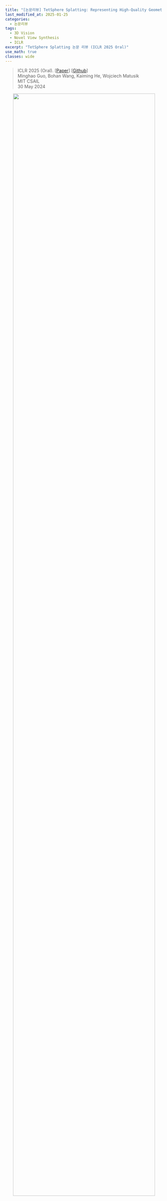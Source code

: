 ```yaml
---
title: "[논문리뷰] TetSphere Splatting: Representing High-Quality Geometry with Lagrangian Volumetric Meshes"
last_modified_at: 2025-01-25
categories:
  - 논문리뷰
tags:
  - 3D Vision
  - Novel View Synthesis
  - ICLR
excerpt: "TetSphere Splatting 논문 리뷰 (ICLR 2025 Oral)"
use_math: true
classes: wide
---
```


> ICLR 2025 (Oral). [[Paper](https://arxiv.org/abs/2405.20283)] [[Github](https://github.com/gmh14/tssplat)]  
> Minghao Guo, Bohan Wang, Kaiming He, Wojciech Matusik  
> MIT CSAIL  
> 30 May 2024  

<center><img src='{{"/assets/img/tetsphere-splatting/tetsphere-splatting-fig1.webp" | relative_url}}' width="95%"></center>

## Introduction
3D 모델링 발전의 중심에는 형상 표현 방식이 있으며, 크게 Eulerian 표현과 Lagrangian 표현으로 구분될 수 있다. Eulerian 표현은 사전에 정의된 3D 공간의 고정된 좌표 세트에서 형상을 설명하며, 각 좌표 위치는 볼륨 내부 점유 여부나 표면에서의 거리와 같은 속성과 연관된다. 널리 사용되는 Eulerian 표현으로는 연속적인 공간 좌표를 입력으로 받아 density field나 SDF를 모델링하는 신경망, 그리고 grid vertex들에서 signed distance 값을 정의하는 deformable grid가 있다.

Eulerian 표현은 그 인기에 비해 계산 복잡도와 품질 사이의 trade-off라는 문제에 직면한다. 형상의 세밀한 디테일을 포착하려면 높은 용량의 신경망 또는 고해상도의 grid가 필요하며, 이는 시간과 메모리 측면에서 최적화 비용이 매우 높다. 이러한 trade-off는 종종 Eulerian 표현이 얇고 가느다란 구조를 모델링하는 데 제약을 초래한다. 이는 사전에 정의된 해상도가 세밀한 디테일을 포착하기에 충분하지 않기 때문이다.

최근에는 Lagrangian 표현 방식으로의 전환이 점점 증가하고 있으며, 이는 Eulerian 방식보다 일반적으로 계산 효율성이 더 높다. Lagrangian 표현은 3D 공간에서 primitive의 움직임을 추적하여 3D 형상을 설명한다. 이러한 primitive들은 형상의 local geometry에 따라 적응적으로 배치될 수 있어, 특히 세밀한 기하학적 디테일을 모델링할 때 Eulerian 방식에 비해 적은 계산 자원을 요구한다. 가장 널리 사용되는 Lagrangian primitive로는 3D Gaussian과 surface triangle이 있다. 

Lagrangian 표현은 계산 효율성 측면에서 선호되지만, 종종 메쉬 품질이 낮다는 문제가 있다. 이는 개별 점 또는 삼각형을 추적하는 데 의존하기 때문에 전체적인 구조적 일관성이 부족해질 수 있기 때문이다. 예를 들어, 3D Gaussian은 공간에서 자유롭게 움직일 수 있어 종종 노이즈가 많은 메쉬를 생성할 수 있고, surface triangle은 non-manifold 표면을 형성하거나 불규칙하고 때로는 degenerated triangle을 생성할 수 있다. 이러한 기하학적 문제를 포함한 결과물은 고품질 메쉬가 필수적인 렌더링이나 시뮬레이션에 적합하지 않다. 

이러한 문제를 해결하기 위해, 본 논문은 고품질 메쉬를 생성하는 데 중점을 둔 새로운 Lagrangian 표현 방식인 **TetSphere Splatting**을 제안하였다. 저자들의 주요 통찰은 기존의 Lagrangian primitive가 지나치게 세밀하여 고품질 메쉬를 보장하기 어렵다는 점에서 비롯된다. 메쉬 품질은 개별 primitive뿐만 아니라 그들 간의 상호작용에도 크게 의존한다. 예를 들어, primitive들이 적절하게 정렬되어 있는지, primitive가 얼마나 잘 연결되어 있는지에 따라 달라진다. 

본 논문의 표현 방식은 primitive로 볼륨 기반의 사면체 구를 사용하며, 이를 **TetSphere**라고 명명한다. 기존의 개별 점이나 삼각형과 달리, TetSphere는 사면체화(tetrahedralization)를 통해 연결된 점 집합으로 구성된 구이다. 초기에는 균일한 구 형태로 시작하여, 각 TetSphere는 복잡한 형태로 변형될 수 있다. 변형된 TetSphere의 집합이 모여 3D 형상을 나타내며, 이는 Lagrangian 접근 방식과 부합한다.

이 구조화된 primitive는 기하학적 정규화와 제약 조건을 각 TetSphere 내의 점들 사이에 적용할 수 있게 하여, 변형 과정에서도 메쉬 품질을 유지할 수 있도록 한다. TetSphere의 volumetric한 특성은 볼륨 전반에 걸쳐 점들이 응집력 있는 배열을 이루도록 하며, 불규칙한 삼각형이나 non-manifoldness와 같은 일반적인 표면 메쉬 문제를 효과적으로 줄인다. 이러한 접근 방식은 구조적 무결성을 보장하며, 고품질 메쉬 생성을 가능하게 한다.

본 논문은 TetSphere splatting을 위한 계산 프레임워크도 제안하였다. [Gaussian splatting](https://kimjy99.github.io/논문리뷰/3d-gaussian-splatting)과 유사하게, TetSphere를 splatting하여 목표 형상에 부합하도록 만든다. TetSphere의 변형을 기하학적 에너지 최적화 문제로 정식화하며, 여기에는 미분 가능한 렌더링 loss, deformation gradient field의 bi-harmonic energy, 그리고 non-inversion 제약 조건들이 포함된다. 이 모든 요소는 gradient descent를 통해 효과적으로 해결할 수 있다.

SOTA 방법들과 비교했을 때, TetSphere splatting은 다른 지표에서 경쟁력 있는 성능을 유지하면서도 우수한 메쉬 품질을 보여준다. 또한, 단일 이미지 또는 텍스트로부터 3D 형상을 생성할 수 있다. 

## TetSphere Splatting
<center><img src='{{"/assets/img/tetsphere-splatting/tetsphere-splatting-fig3.webp" | relative_url}}' width="60%"></center>
<br>
저자들은 primitive로 tetrahedral sphere를 선택하였다. Point cloud와 달리, 사면체 메쉬들은 사면체화(tetrahedralization)로 인해 점들 간의 구조화된 local connectivity를 강제한다. 이는 3D 형상의 기하학적 무결성을 보존할 뿐만 아니라, 메쉬 내부 전체에 걸쳐 기하학적 정규화를 적용함으로써 표면 품질을 향상시킨다.

저자들은 TetSphere splatting을 통해 형상 재구성을 TetSphere의 변형(deformation)으로 공식화하였다. 초기 상태에서는 TetSphere 집합을 사용하며, 이들의 vertex 위치들을 조정하여 해당 메쉬의 렌더링 이미지가 타겟 멀티뷰 이미지와 정렬되도록 한다. Vertex의 이동은 geometry processing 분야에서 도출된 두 가지 기하학적 정규화로 제약된다.

1. **Bi-harmonic energy**를 통해 매끄럽지 않은 변형을 억제
2. **Local injectivity**를 통해 메쉬가 변형된 후 뒤집히는 것, 즉 inversion을 방지

이러한 정규화는 생성된 사면체 메쉬가 우수한 품질을 유지하고 구조적 무결성을 보장하는 데 효과적인 것으로 입증되었다. 

### 1. Tetrahedral Sphere Primitive
TetSphere splatting의 primitive는 $N$개의 vertex와 $T$개의 사면체를 갖는 TetSphere라고 하는 사면체화된 구이다. 유한 요소법(FEM)의 원리를 적용하여 각 TetSphere의 메쉬는 사면체 요소로 구성된다. 

$i$번째 변형된 메쉬의 모든 정점의 위치 벡터를 $x_i \in \mathbb{R}^{3 \times N}$으로 표시한다. $i$번째 구에서 $j$번째 사면체의 deformation gradient $$\textbf{F}_\textbf{x}^{(i,j)} \in \mathbb{R}^{3 \times 3}$$는 각 사면체의 모양이 어떻게 변형되는지 정량적으로 설명한다. 본질적으로 deformation gradient $$\textbf{F}_\textbf{x}^{(i,j)}$$는 사면체가 원래 구성에서 변형된 상태로 겪는 공간적 변화를 측정하는 역할을 한다. 

하나의 구를 사용하는 대신, 임의의 형태를 정확하게 표현하기 위해 여러 개의 구 집합을 사용한다. 따라서 전체 형태는 모든 구의 합집합으로 나타난다. 여러 구를 채택함으로써, 각 지역을 독립적으로 자세하게 표현할 수 있어 매우 정밀한 표현이 가능하다. 또한, 임의의 위상을 가진 형태도 표현할 수 있게 해준다. 

<center><img src='{{"/assets/img/tetsphere-splatting/tetsphere-splatting-fig2.webp" | relative_url}}' width="100%"></center>
<br>
TetSphere를 사용하는 것은 재구성을 위한 기존 표현 방식과 비교할 때 여러 가지 기술적 이점을 제공한다. 

- vs. 뉴럴 표현 방식 (ex. [NeRF](https://kimjy99.github.io/논문리뷰/nerf)): 신경망에 의존하지 않기 때문에 최적화 과정을 본질적으로 가속화할 수 있다.
- vs. Eulerian 표현 방식 (ex. [DMTet](https://arxiv.org/abs/2111.04276)): Iso-surface 추출이 전혀 필요하지 않다. 이는 grid의 미리 정해진 해상도로 인해 메쉬 품질이 저하되는 문제를 피할 수 있다.
- vs. 다른 Lagrangian 표현 방식: 각 사면체는 vertex들 간의 제약 조건을 부여하여, 우수한 메쉬 품질을 보장한다.

### 2. TetSphere Splatting as Shape Deformation
<center><img src='{{"/assets/img/tetsphere-splatting/tetsphere-splatting-fig4.webp" | relative_url}}' width="100%"></center>
<br>
대상 물체의 형상을 재구성하기 위해 vertex 위치를 변경하여 초기 TetSphere들을 변형한다. 이 프로세스에는 두 가지 주요 목표가 있다. 

1. 변형된 TetSphere들이 입력된 멀티뷰 이미지와 일치해야 한다. 
2. 필요한 제약 조건을 준수하는 높은 메쉬 품질을 유지해야 한다. 

메쉬 품질을 유지하기 위해, deformation gradient field에 bi-harmonic energy를 적용한다. Bi-harmonic energy는 geometry processing 분야에서 필드 전체의 부드러움을 정량화하는 에너지로 정의된다. 이러한 기하학적 정규화는 변형 과정에서 deformation gradient field의 부드러움을 보장하여, 불규칙한 메쉬나 울퉁불퉁한 표면을 방지한다. 

중요한 점은 bi-harmonic 정규화가 최종 결과의 과도한 부드러움을 초래하지 않는다는 것이다. 그 이유는 에너지가 절대적인 vertex 위치가 아니라 vertex 위치의 상대적 변화를 측정하는 deformation gradient field를 대상으로 하기 때문이다. 이러한 접근법은 물리 시뮬레이션에서 사용하는 기법과 유사하게, 날카로운 로컬 디테일을 보존할 수 있게 해준다.

또한, 모든 변형된 요소에서 local injectivity를 보장하기 위한 기하학적 제약 조건을 도입한다. 이를 통해 요소들이 변형 중에 방향을 유지하도록 보장하며, 뒤집히거나 안팎이 바뀌는 것을 방지한다. 이 제약 조건은 수학적으로 다음과 같이 표현될 수 있다.

$$
\begin{equation}
\textrm{det} (\textbf{F}_\textbf{x}^{(i,j)}) > 0
\end{equation}
$$
 
중요한 점은 부드러움을 위한 bi-harmonic energy와 요소 방향을 위한 local injectivity라는 두 가지 조건이 모두 geometry processing에 기반을 두고 있기 때문에, 어떠한 사면체 메쉬에도 보편적으로 적용할 수 있다는 것이다.

TetSpheres의 변형은 다음과 같은 최적화 문제로 공식화된다.

$$
\begin{aligned}
& \min_{\textbf{x}} \; \Phi (R(\textbf{x})) + \| \textbf{LF}_\textbf{x} \|_2^2 \\
& \textrm{s.t.} \; \textrm{det} (\textbf{F}_\textbf{x}^{(i,j)}) > 0, \; \forall i \in \{1, \ldots, M\}, \; j \in \{1, \ldots, T\}
\end{aligned}
$$

- $\textbf{x} = [x_1, \ldots, x_M] \in \mathbb{R}^{3NM}$: 모든 $M$개의 TetSphere에 걸쳐 있는 vertex들의 위치
- $$\textbf{F}_\textbf{x} \in \mathbb{R}^{9MT} = [\textrm{vec}(\textbf{F}_\textbf{x}^{(1,1)}), \ldots, \textrm{vec}(\textbf{F}_\textbf{x}^{(M,T)})]$$: 모든 TetSphere의 flatten된 deformation gradient field
- $\textbf{L} \in \mathbb{R}^{9MT \times 9MT}$: 사면체 면의 연결성(connectivity)에 기반하여 정의되는 bi-harmonic energy의 Laplacian matrix
  - 각 block $$\textbf{L}_{pq} \in \mathbb{R}^{9 \times 9}, p \ne q$$는 $p$번째와 $q$번째 사면체가 공통된 삼각형을 공유하는 경우 $-I$로 설정됨
  - $$\textbf{L}_{pp}$$의 경우는 $p$번째 사면체의 이웃 개수인 $k$에 비례하여 $kI$로 설정됨
  - block symmetric: $$\textbf{L}_{pq} = \textbf{L}_{qp}$$
- $R (\cdot)$: 렌더링 함수
- $\Phi (\cdot)$: 변형된 TetSphere의 합집합과 입력 이미지를 매칭하는 렌더링 loss

이 제약 조건이 있는 최적화를 쉽게 다루기 위해, 제약 조건을 목적함수에 통합하여 위 식을 재구성한다. 

$$
\begin{equation}
\min_{\textbf{x}} \; \Phi (R(\textbf{x})) + w_1 \| \textbf{LF}_\textbf{x} \|_2^2 + w_2 \sum_{i,j} (\min \{0, \textrm{det} (\textbf{F}_\textbf{x}^{(i,j)})\})^2
\end{equation}
$$

위 식은 gradient descent를 통한 최적화가 가능하다.

제안된 최적화 프레임워크에서는 다음 세 가지를 고려하고 있다. 

1. $\Phi (\cdot)$는 컬러 이미지의 $$\ell_1$$, 깊이 이미지의 MSE, normal 이미지의 cosine embedding loss를 포함한다. 
2. 사면체가 선형적인 요소이므로 deformation gradient $$\textbf{F}_\textbf{x}^{(i,j)}$$는 $\textbf{x}$의 선형 함수이고, 이는 bi-harmonic energy를 이차항으로 만든다.
3. 가중치 $w_1$과 $w_2$는 cosine scheduler를 사용하여 동적으로 조정된다.

## TetSphere Initialization and Texture Optimization
#### TetSphere 초기화
멀티뷰 이미지를 입력으로 받아, TetSphere의 3D 중심 위치를 초기화하기 위해 feature point들을 선택한다. 이 과정에서 물체 내부에 이러한 TetSphere들이 균일하게 분포하도록 하여, 멀티뷰 이미지에 나타난 실루엣을 포괄적으로 커버하려고 한다.

임의의 형태에 대해 TetSphere의 초기 중심을 자동으로 선택하기 위해 **silhouette coverage**라는 알고리즘을 도입하며, 이는 [Coverage Axis](https://arxiv.org/abs/2110.00965)에서 영감을 받았다.

1. Coarse한 voxel grid를 구축하고 각 voxel에 처음에는 0을 할당한다.
2. 입력 멀티뷰 이미지와 동일한 카메라 포즈를 사용하여 이 voxel을 image space로 projection한다. 
3. 모든 이미지의 전경에 속한 voxel은 값이 1로 표시된다. 이러한 voxel 위치는 TetSphere 중심의 후보 위치가 된다. 
4. 모든 후보 위치에 다양한 반지름 값을 가진 균일한 구를 배치하고, 모든 후보 위치를 포괄적으로 덮는 최소한의 집합을 선택한다. 

저자들은 이 선택을 효율적으로 수행하기 위해 linear programming problem로 문제를 공식화했다. 실제 구현에서 voxel grid의 해상도는 300$\times$300이고 $n = 20$인 경우, 전체 TetSphere 초기화는 평균적으로 약 1분 이내에 완료된다. 

#### 텍스처 최적화
TetSphere splatting의 주요 목적은 고품질의 형상 표현을 제공하는 것이지만, 그 명시적인 구조 덕분에 텍스처와 재료를 TetSphere의 표면 vertex와 면에 직접 적용할 수 있다. TetSphere splatting의 중요한 장점 중 하나는 사면체 구의 변형이 표면의 위상(topology)을 보존한다는 점으로, 이를 통해 Disney의 principled BRDF와 같은 고급 재료 모델을 물리 기반 렌더링에 매끄럽게 통합할 수 있다. 이는 텍스트를 3D로 변환하는 생성과 같은 응용 분야에서 유용하다. 하지만 텍스처 최적화는 선택적인 기능이며, 비교 대상으로 다루지는 않았다. 

## Experiments
- Metric
  - Chamfer Distance (Cham.), Volume IoU (Vol. IoU)
  - F-Score, Normal Consistency, Edge Chamfer Distance, Edge F-Score
  - Area-Length Ratio (ALR): 표면 메쉬 내에서 삼각형의 면적과 둘레의 평균 비율
  - Manifoldness Rate (MR): 닫힌 다면체(Manifold)의 비율
  - Connected Component Discrepancy (CC Diff.): 메쉬 내에 floater나 구조적 불연속성의 존재를 식별

### 1. Results
다음은 멀티뷰 재구성 결과를 비교한 것이다.

<center><img src='{{"/assets/img/tetsphere-splatting/tetsphere-splatting-fig5.webp" | relative_url}}' width="100%"></center>
<span style="display: block; margin: 1px 0;"></span>
<center><img src='{{"/assets/img/tetsphere-splatting/tetsphere-splatting-table1.webp" | relative_url}}' width="78%"></center>
<br>
다음은 GSO 데이터셋에서 단일 뷰 재구성 결과를 비교한 표이다. 

<center><img src='{{"/assets/img/tetsphere-splatting/tetsphere-splatting-table2.webp" | relative_url}}' width="78%"></center>

### 2. Analysis
다음은 메모리 비용과 실행 속도를 image-to-3D 생성 방법들과 비교한 표이다. (GPU: 40GB A100)

<center><img src='{{"/assets/img/tetsphere-splatting/tetsphere-splatting-table3.webp" | relative_url}}' width="43%"></center>
<br>
다음은 가중치 $w_1$과 $w_2$에 대한 분석 결과이다. 

<center><img src='{{"/assets/img/tetsphere-splatting/tetsphere-splatting-fig6.webp" | relative_url}}' width="60%"></center>
<br>
다음은 text-to-3D 생성 결과를 [RichDreamer](https://arxiv.org/abs/2311.16918)와 비교한 것이다. 

<center><img src='{{"/assets/img/tetsphere-splatting/tetsphere-splatting-fig7.webp" | relative_url}}' width="90%"></center>